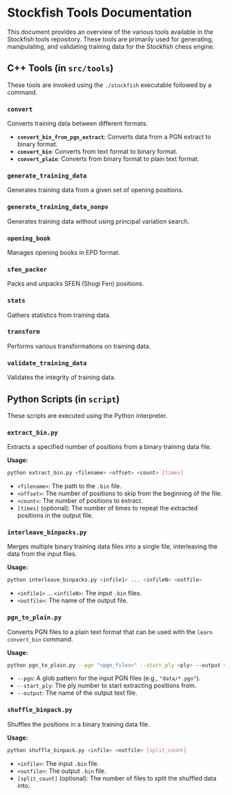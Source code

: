 # Stockfish Tools Documentation

This document provides an overview of the various tools available in the Stockfish tools repository. These tools are primarily used for generating, manipulating, and validating training data for the Stockfish chess engine.

## C++ Tools (in `src/tools`)

These tools are invoked using the `./stockfish` executable followed by a command.

### `convert`

Converts training data between different formats.

*   **`convert_bin_from_pgn_extract`**: Converts data from a PGN extract to binary format.
*   **`convert_bin`**: Converts from text format to binary format.
*   **`convert_plain`**: Converts from binary format to plain text format.

### `generate_training_data`

Generates training data from a given set of opening positions.

### `generate_training_data_nonpv`

Generates training data without using principal variation search.

### `opening_book`

Manages opening books in EPD format.

### `sfen_packer`

Packs and unpacks SFEN (Shogi Fen) positions.

### `stats`

Gathers statistics from training data.

### `transform`

Performs various transformations on training data.

### `validate_training_data`

Validates the integrity of training data.

## Python Scripts (in `script`)

These scripts are executed using the Python interpreter.

### `extract_bin.py`

Extracts a specified number of positions from a binary training data file.

**Usage:**

```bash
python extract_bin.py <filename> <offset> <count> [times]
```

*   `<filename>`: The path to the `.bin` file.
*   `<offset>`: The number of positions to skip from the beginning of the file.
*   `<count>`: The number of positions to extract.
*   `[times]` (optional): The number of times to repeat the extracted positions in the output file.

### `interleave_binpacks.py`

Merges multiple binary training data files into a single file, interleaving the data from the input files.

**Usage:**

```bash
python interleave_binpacks.py <infile1> ... <infileN> <outfile>
```

*   `<infile1>` ... `<infileN>`: The input `.bin` files.
*   `<outfile>`: The name of the output file.

### `pgn_to_plain.py`

Converts PGN files to a plain text format that can be used with the `learn convert_bin` command.

**Usage:**

```bash
python pgn_to_plain.py --pgn "<pgn_files>" --start_ply <ply> --output <output_file>
```

*   `--pgn`: A glob pattern for the input PGN files (e.g., `"data/*.pgn"`).
*   `--start_ply`: The ply number to start extracting positions from.
*   `--output`: The name of the output text file.

### `shuffle_binpack.py`

Shuffles the positions in a binary training data file.

**Usage:**

```bash
python shuffle_binpack.py <infile> <outfile> [split_count]
```

*   `<infile>`: The input `.bin` file.
*   `<outfile>`: The output `.bin` file.
*   `[split_count]` (optional): The number of files to split the shuffled data into.
